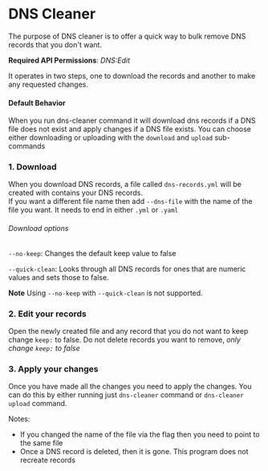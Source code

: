 # DNS Cleaner

The purpose of DNS cleaner is to offer a quick way to bulk remove DNS records that you don't want. 

**Required API Permissions**: _DNS:Edit_


It operates in two steps, one to download the records and another to make any requested changes.

#### Default Behavior

When you run dns-cleaner command it will download dns records if a DNS file does not exist and apply changes if a DNS file exists.
You can choose either downloading or uploading with the `download` and `upload` sub-commands

### 1. Download

When you download DNS records, a file called `dns-records.yml` will be created with contains your DNS records.  
If you want a different file name then add `--dns-file` with the name of the file you want. It needs to end in either `.yml` or `.yaml`

###### Download options

`--no-keep`: Changes the default keep value to false

`--quick-clean`: Looks through all DNS records for ones that are numeric values and sets those to false.

**Note** Using `--no-keep` with `--quick-clean` is not supported.

### 2. Edit your records

Open the newly created file and any record that you do not want to keep change `keep:` to false. Do not delete records you want to remove, _only change `keep:` to false_

### 3. Apply your changes

Once you have made all the changes you need to apply the changes. You can do this by either running just `dns-cleaner` command or `dns-cleaner upload` command.

Notes:
  * If you changed the name of the file via the flag then you need to point to the same file
  * Once a DNS record is deleted, then it is gone. This program does not recreate records